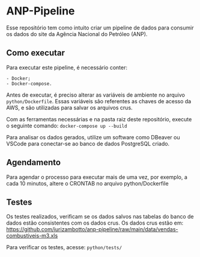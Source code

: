 # ANP-Pipeline
Esse repositório tem como intuito criar um pipeline de dados para consumir os dados do site da Agência Nacional do Petróleo (ANP).


## Como executar
Para executar este pipeline, é necessário conter:

    - Docker;
    - Docker-compose.

Antes de executar, é preciso alterar as variáveis de ambiente no arquivo `python/Dockerfile`. Essas variáveis são referentes as chaves de acesso da AWS, e são utilizadas para salvar os arquivos crus.

Com as ferramentas necessárias e na pasta raiz deste repositório, execute o seguinte comando:
`docker-compose up --build`

Para analisar os dados gerados, utilize um software como DBeaver ou VSCode para conectar-se ao banco de dados PostgreSQL criado.

## Agendamento
Para agendar o processo para executar mais de uma vez, por exemplo, a cada 10 minutos, altere o CRONTAB no arquivo python/Dockerfile


## Testes 
Os testes realizados, verificam se os dados salvos nas tabelas do banco de dados estão consistentes com os dados crus.
Os dados crus estão em: https://github.com/iurizambotto/anp-pipeline/raw/main/data/vendas-combustiveis-m3.xls

Para verificar os testes, acesse: `python/tests/`

